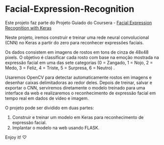 # Facial-Expression-Recognition
Este projeto faz parte do Projeto Guiado do Coursera - [Facial Expression Recognition with Keras](https://www.coursera.org/projects/facial-expression-recognition-keras) 

Neste projeto, iremos construir e treinar uma rede neural convolucional (CNN) no Keras a partir do zero para reconhecer expressões faciais.

Os dados consistem em imagens de rostos em tons de cinza de 48x48 pixels. O objetivo é classificar cada rosto com base na emoção mostrada na expressão facial em uma das sete categorias (0 = Zangado, 1 = Nojo, 2 = Medo, 3 = Feliz, 4 = Triste, 5 = Surpresa, 6 = Neutro) . 

Usaremos OpenCV para detectar automaticamente rostos em imagens e desenhar caixas delimitadoras ao redor deles. Depois de treinar, salvar e exportar o CNN, serviremos diretamente o modelo treinado para uma interface da web e realizaremos o reconhecimento de expressão facial em tempo real em dados de vídeo e imagem.

O projeto pode ser dividido em duas partes:
1) Construir e treinar um modelo em Keras para reconhecimento de expressão facial.
2) Implantar o modelo na web usando FLASK.

Enjoy it! ♡
